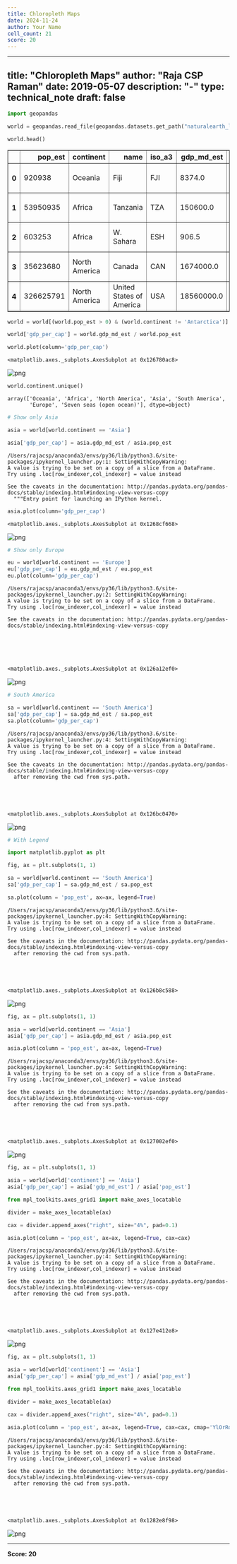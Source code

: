 ```yaml
---
title: Chloropleth Maps
date: 2024-11-24
author: Your Name
cell_count: 21
score: 20
---
```


---
title: "Chloropleth Maps"
author: "Raja CSP Raman"
date: 2019-05-07
description: "-"
type: technical_note
draft: false
---

```python
import geopandas
```


```python
world = geopandas.read_file(geopandas.datasets.get_path("naturalearth_lowres"))
```


```python
world.head()
```




<div>
<style scoped>
    .dataframe tbody tr th:only-of-type {
        vertical-align: middle;
    }

    .dataframe tbody tr th {
        vertical-align: top;
    }

    .dataframe thead th {
        text-align: right;
    }
</style>
<table border="1" class="dataframe">
  <thead>
    <tr style="text-align: right;">
      <th></th>
      <th>pop_est</th>
      <th>continent</th>
      <th>name</th>
      <th>iso_a3</th>
      <th>gdp_md_est</th>
      <th>geometry</th>
    </tr>
  </thead>
  <tbody>
    <tr>
      <th>0</th>
      <td>920938</td>
      <td>Oceania</td>
      <td>Fiji</td>
      <td>FJI</td>
      <td>8374.0</td>
      <td>(POLYGON ((180 -16.06713266364245, 180 -16.555...</td>
    </tr>
    <tr>
      <th>1</th>
      <td>53950935</td>
      <td>Africa</td>
      <td>Tanzania</td>
      <td>TZA</td>
      <td>150600.0</td>
      <td>POLYGON ((33.90371119710453 -0.950000000000000...</td>
    </tr>
    <tr>
      <th>2</th>
      <td>603253</td>
      <td>Africa</td>
      <td>W. Sahara</td>
      <td>ESH</td>
      <td>906.5</td>
      <td>POLYGON ((-8.665589565454809 27.65642588959236...</td>
    </tr>
    <tr>
      <th>3</th>
      <td>35623680</td>
      <td>North America</td>
      <td>Canada</td>
      <td>CAN</td>
      <td>1674000.0</td>
      <td>(POLYGON ((-122.84 49.00000000000011, -122.974...</td>
    </tr>
    <tr>
      <th>4</th>
      <td>326625791</td>
      <td>North America</td>
      <td>United States of America</td>
      <td>USA</td>
      <td>18560000.0</td>
      <td>(POLYGON ((-122.84 49.00000000000011, -120 49....</td>
    </tr>
  </tbody>
</table>
</div>




```python
world = world[(world.pop_est > 0) & (world.continent != 'Antarctica')]
```


```python
world['gdp_per_cap'] = world.gdp_md_est / world.pop_est
```


```python
world.plot(column='gdp_per_cap')
```




    <matplotlib.axes._subplots.AxesSubplot at 0x126780ac8>




    
![png](/mlnotes/images/chloropleth_maps_6_1.png)
    



```python
world.continent.unique()
```




    array(['Oceania', 'Africa', 'North America', 'Asia', 'South America',
           'Europe', 'Seven seas (open ocean)'], dtype=object)




```python
# Show only Asia
```


```python
asia = world[world.continent == 'Asia']
```


```python
asia['gdp_per_cap'] = asia.gdp_md_est / asia.pop_est
```

    /Users/rajacsp/anaconda3/envs/py36/lib/python3.6/site-packages/ipykernel_launcher.py:1: SettingWithCopyWarning: 
    A value is trying to be set on a copy of a slice from a DataFrame.
    Try using .loc[row_indexer,col_indexer] = value instead
    
    See the caveats in the documentation: http://pandas.pydata.org/pandas-docs/stable/indexing.html#indexing-view-versus-copy
      """Entry point for launching an IPython kernel.



```python
asia.plot(column='gdp_per_cap')
```




    <matplotlib.axes._subplots.AxesSubplot at 0x1268cf668>




    
![png](/mlnotes/images/chloropleth_maps_11_1.png)
    



```python
# Show only Europe
```


```python
eu = world[world.continent == 'Europe']
eu['gdp_per_cap'] = eu.gdp_md_est / eu.pop_est
eu.plot(column='gdp_per_cap')
```

    /Users/rajacsp/anaconda3/envs/py36/lib/python3.6/site-packages/ipykernel_launcher.py:2: SettingWithCopyWarning: 
    A value is trying to be set on a copy of a slice from a DataFrame.
    Try using .loc[row_indexer,col_indexer] = value instead
    
    See the caveats in the documentation: http://pandas.pydata.org/pandas-docs/stable/indexing.html#indexing-view-versus-copy
      





    <matplotlib.axes._subplots.AxesSubplot at 0x126a12ef0>




    
![png](/mlnotes/images/chloropleth_maps_13_2.png)
    



```python
# South America

sa = world[world.continent == 'South America']
sa['gdp_per_cap'] = sa.gdp_md_est / sa.pop_est
sa.plot(column='gdp_per_cap')
```

    /Users/rajacsp/anaconda3/envs/py36/lib/python3.6/site-packages/ipykernel_launcher.py:4: SettingWithCopyWarning: 
    A value is trying to be set on a copy of a slice from a DataFrame.
    Try using .loc[row_indexer,col_indexer] = value instead
    
    See the caveats in the documentation: http://pandas.pydata.org/pandas-docs/stable/indexing.html#indexing-view-versus-copy
      after removing the cwd from sys.path.





    <matplotlib.axes._subplots.AxesSubplot at 0x126bc0470>




    
![png](/mlnotes/images/chloropleth_maps_14_2.png)
    



```python
# With Legend
```


```python
import matplotlib.pyplot as plt
```


```python
fig, ax = plt.subplots(1, 1)

sa = world[world.continent == 'South America']
sa['gdp_per_cap'] = sa.gdp_md_est / sa.pop_est

sa.plot(column = 'pop_est', ax=ax, legend=True)
```

    /Users/rajacsp/anaconda3/envs/py36/lib/python3.6/site-packages/ipykernel_launcher.py:4: SettingWithCopyWarning: 
    A value is trying to be set on a copy of a slice from a DataFrame.
    Try using .loc[row_indexer,col_indexer] = value instead
    
    See the caveats in the documentation: http://pandas.pydata.org/pandas-docs/stable/indexing.html#indexing-view-versus-copy
      after removing the cwd from sys.path.





    <matplotlib.axes._subplots.AxesSubplot at 0x126b8c588>




    
![png](/mlnotes/images/chloropleth_maps_17_2.png)
    



```python
fig, ax = plt.subplots(1, 1)

asia = world[world.continent == 'Asia']
asia['gdp_per_cap'] = asia.gdp_md_est / asia.pop_est

asia.plot(column = 'pop_est', ax=ax, legend=True)
```

    /Users/rajacsp/anaconda3/envs/py36/lib/python3.6/site-packages/ipykernel_launcher.py:4: SettingWithCopyWarning: 
    A value is trying to be set on a copy of a slice from a DataFrame.
    Try using .loc[row_indexer,col_indexer] = value instead
    
    See the caveats in the documentation: http://pandas.pydata.org/pandas-docs/stable/indexing.html#indexing-view-versus-copy
      after removing the cwd from sys.path.





    <matplotlib.axes._subplots.AxesSubplot at 0x127002ef0>




    
![png](/mlnotes/images/chloropleth_maps_18_2.png)
    



```python
fig, ax = plt.subplots(1, 1)

asia = world[world['continent'] == 'Asia']
asia['gdp_per_cap'] = asia['gdp_md_est'] / asia['pop_est']

from mpl_toolkits.axes_grid1 import make_axes_locatable

divider = make_axes_locatable(ax)

cax = divider.append_axes("right", size="4%", pad=0.1)

asia.plot(column = 'pop_est', ax=ax, legend=True, cax=cax)
```

    /Users/rajacsp/anaconda3/envs/py36/lib/python3.6/site-packages/ipykernel_launcher.py:4: SettingWithCopyWarning: 
    A value is trying to be set on a copy of a slice from a DataFrame.
    Try using .loc[row_indexer,col_indexer] = value instead
    
    See the caveats in the documentation: http://pandas.pydata.org/pandas-docs/stable/indexing.html#indexing-view-versus-copy
      after removing the cwd from sys.path.





    <matplotlib.axes._subplots.AxesSubplot at 0x127e412e8>




    
![png](/mlnotes/images/chloropleth_maps_19_2.png)
    



```python
fig, ax = plt.subplots(1, 1)

asia = world[world['continent'] == 'Asia']
asia['gdp_per_cap'] = asia['gdp_md_est'] / asia['pop_est']

from mpl_toolkits.axes_grid1 import make_axes_locatable

divider = make_axes_locatable(ax)

cax = divider.append_axes("right", size="4%", pad=0.1)

asia.plot(column = 'pop_est', ax=ax, legend=True, cax=cax, cmap='YlOrRd')
```

    /Users/rajacsp/anaconda3/envs/py36/lib/python3.6/site-packages/ipykernel_launcher.py:4: SettingWithCopyWarning: 
    A value is trying to be set on a copy of a slice from a DataFrame.
    Try using .loc[row_indexer,col_indexer] = value instead
    
    See the caveats in the documentation: http://pandas.pydata.org/pandas-docs/stable/indexing.html#indexing-view-versus-copy
      after removing the cwd from sys.path.





    <matplotlib.axes._subplots.AxesSubplot at 0x1282e8f98>




    
![png](/mlnotes/images/chloropleth_maps_20_2.png)
    



---
**Score: 20**